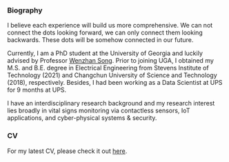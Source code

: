 ### Biography 

I believe each experience will build us more comprehensive. We can not connect the dots looking forward, we can only connect them looking backwards. These dots will be somehow connected in our future.

Currently, I am a PhD student at the University of Georgia and luckily advised by Professor [Wenzhan Song](https://sensorweb.engr.uga.edu/index.php/song/). Prior to joining UGA, I obtained my M.S. and B.E. degree in Electrical Engineering from Stevens Institute of Technology (2021) and Changchun University of Science and Technology (2018), respectively. Besides, I had been working as a Data Scientist at UPS for 9 months at UPS.

I have an interdisciplinary research background and my research interest lies broadly in vital signs monitoring via contactless sensors, IoT applications, and cyber-physical systems & security. 

### CV

For my latest CV, please check it out [here](https://winstonyang117.github.io/cv/).


